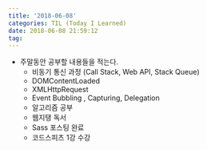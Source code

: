 ```yaml
---
title: '2018-06-08'
categories: TIL (Today I Learned)
date: 2018-06-08 21:59:12
tag:
---
```

- 주말동안 공부할 내용들을 적는다.
  - 비동기 통신 과정 (Call Stack, Web API, Stack Queue)
  - DOMContentLoaded
  - XMLHttpRequest
  - Event Bubbling , Capturing, Delegation
  - 알고리즘 공부
  - 웹지탱 독서
  - Sass 포스팅 완료
  - 코드스피츠 1강 수강
